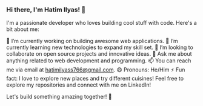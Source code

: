 ### Hi there, I'm Hatim Ilyas! 👋
I'm a passionate developer who loves building cool stuff with code. Here's a bit about me:

🔭 I’m currently working on building awesome web applications.
🌱 I’m currently learning new technologies to expand my skill set.
👯 I’m looking to collaborate on open source projects and innovative ideas.
💬 Ask me about anything related to web development and programming.
📫 You can reach me via email at hatimilyass766@gmail.com.
😄 Pronouns: He/Him
⚡ Fun fact: I love to explore new places and try different cuisines!
Feel free to explore my repositories and connect with me on LinkedIn!

Let's build something amazing together! 🚀
